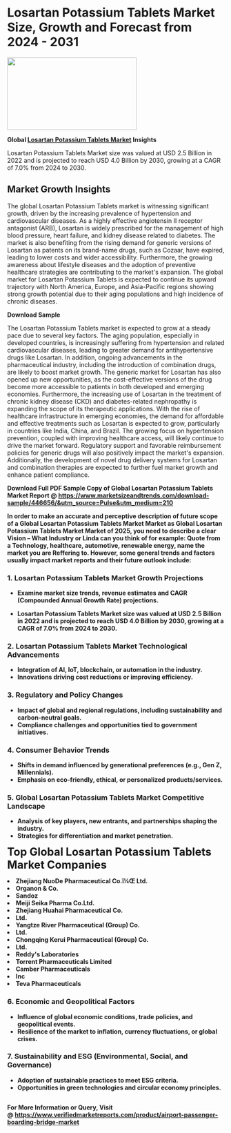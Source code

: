 <H1>Losartan Potassium Tablets Market Size, Growth and Forecast from 2024 - 2031</H1><img class="aligncenter size-medium wp-image-584254" src="https://thirdeyenews.in/wp-content/uploads/2024/09/Global-Market-Research-300x168.jpeg" alt="" width="300" height="168" /><p><strong>Global&nbsp;<a href="https://www.marketsizeandtrends.com/download-sample/446656/&amp;utm_source=Pulse&amp;utm_medium=210">Losartan Potassium Tablets Market</a> Insights</strong></p><p>Losartan Potassium Tablets Market size was valued at USD 2.5 Billion in 2022 and is projected to reach USD 4.0 Billion by 2030, growing at a CAGR of 7.0% from 2024 to 2030.</p><p><h2>Market Growth Insights</h2> <p>The global Losartan Potassium Tablets market is witnessing significant growth, driven by the increasing prevalence of hypertension and cardiovascular diseases. As a highly effective angiotensin II receptor antagonist (ARB), Losartan is widely prescribed for the management of high blood pressure, heart failure, and kidney disease related to diabetes. The market is also benefiting from the rising demand for generic versions of Losartan as patents on its brand-name drugs, such as Cozaar, have expired, leading to lower costs and wider accessibility. Furthermore, the growing awareness about lifestyle diseases and the adoption of preventive healthcare strategies are contributing to the market's expansion. The global market for Losartan Potassium Tablets is expected to continue its upward trajectory with North America, Europe, and Asia-Pacific regions showing strong growth potential due to their aging populations and high incidence of chronic diseases.</p> <p><strong>Download Sample</strong></p> <p>The Losartan Potassium Tablets market is expected to grow at a steady pace due to several key factors. The aging population, especially in developed countries, is increasingly suffering from hypertension and related cardiovascular diseases, leading to greater demand for antihypertensive drugs like Losartan. In addition, ongoing advancements in the pharmaceutical industry, including the introduction of combination drugs, are likely to boost market growth. The generic market for Losartan has also opened up new opportunities, as the cost-effective versions of the drug become more accessible to patients in both developed and emerging economies. Furthermore, the increasing use of Losartan in the treatment of chronic kidney disease (CKD) and diabetes-related nephropathy is expanding the scope of its therapeutic applications. With the rise of healthcare infrastructure in emerging economies, the demand for affordable and effective treatments such as Losartan is expected to grow, particularly in countries like India, China, and Brazil. The growing focus on hypertension prevention, coupled with improving healthcare access, will likely continue to drive the market forward. Regulatory support and favorable reimbursement policies for generic drugs will also positively impact the market's expansion. Additionally, the development of novel drug delivery systems for Losartan and combination therapies are expected to further fuel market growth and enhance patient compliance.</p> <p><strong></p><p><span class=""><strong>Download Full PDF Sample Copy of Global Losartan Potassium Tablets Market Report</strong> @ <a href="https://www.marketsizeandtrends.com/download-sample/446656/&amp;utm_source=Pulse&amp;utm_medium=210" target="_blank">https://www.marketsizeandtrends.com/download-sample/446656/&amp;utm_source=Pulse&amp;utm_medium=210</a></span></p><p>In order to make an accurate and perceptive description of future scope of a Global&nbsp;Losartan Potassium Tablets Market Market as Global&nbsp;Losartan Potassium Tablets Market Market of 2025, you need to describe a clear Vision &ndash; What Industry or Linda can you think of for example: Quote from a Technology, healthcare, automotive, renewable energy, name the market you are Reffering to. However, some general trends and factors usually impact market reports and their future outlook include:</p><h3>1.&nbsp;<strong>Losartan Potassium Tablets Market Growth Projections</strong></h3><ul><li>Examine market size trends, revenue estimates and CAGR (Compounded Annual Growth Rate) projections.</li><li><p>Losartan Potassium Tablets Market size was valued at USD 2.5 Billion in 2022 and is projected to reach USD 4.0 Billion by 2030, growing at a CAGR of 7.0% from 2024 to 2030.</p></li></ul><h3>2.&nbsp;<strong>Losartan Potassium Tablets Market Technological Advancements</strong></h3><ul><li>Integration of AI, IoT, blockchain, or automation in the industry.</li><li>Innovations driving cost reductions or improving efficiency.</li></ul><h3>3.&nbsp;<strong>Regulatory and Policy Changes</strong></h3><ul><li>Impact of global and regional regulations, including sustainability and carbon-neutral goals.</li><li>Compliance challenges and opportunities tied to government initiatives.</li></ul><h3>4.&nbsp;<strong>Consumer Behavior Trends</strong></h3><ul><li>Shifts in demand influenced by generational preferences (e.g., Gen Z, Millennials).</li><li>Emphasis on eco-friendly, ethical, or personalized products/services.</li></ul><h3>5.&nbsp;<strong>Global Losartan Potassium Tablets Market Competitive Landscape</strong></h3><ul><li>Analysis of key players, new entrants, and partnerships shaping the industry.</li><li>Strategies for differentiation and market penetration.</li></ul><p data-pm-slice="1 1 []"><span style="color: inherit; font-family: inherit; font-size: 25px;">Top Global Losartan Potassium Tablets Market Companies</span></p><div class="" data-test-id=""><p><li>Zhejiang NuoDe Pharmaceutical Co.ï¼Œ Ltd.</li><li> Organon & Co.</li><li> Sandoz</li><li> Meiji Seika Pharma Co.Ltd.</li><li> Zhejiang Huahai Pharmaceutical Co.</li><li>Ltd.</li><li> Yangtze River Pharmaceutical (Group) Co.</li><li> Ltd.</li><li> Chongqing Kerui Pharmaceutical (Group) Co.</li><li> Ltd.</li><li> Reddy's Laboratories</li><li> Torrent Pharmaceuticals Limited</li><li> Camber Pharmaceuticals</li><li> Inc</li><li> Teva Pharmaceuticals</li></p></div><h3>6.&nbsp;<strong>Economic and Geopolitical Factors</strong></h3><ul><li>Influence of global economic conditions, trade policies, and geopolitical events.</li><li>Resilience of the market to inflation, currency fluctuations, or global crises.</li></ul><h3>7.&nbsp;<strong>Sustainability and ESG (Environmental, Social, and Governance)</strong></h3><ul><li>Adoption of sustainable practices to meet ESG criteria.</li><li>Opportunities in green technologies and circular economy principles.</li></ul><h2><strong style="font-size: 14px;">For More Information or Query, Visit @&nbsp;</strong><a style="background-color: #ffffff; font-size: 14px;" href="https://www.marketsizeandtrends.com/report/losartan-potassium-tablets-market/" target="_blank">https://www.verifiedmarketreports.com/product/airport-passenger-boarding-bridge-market</a></h2>
